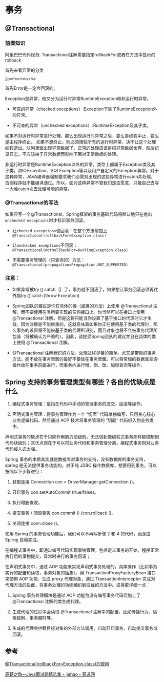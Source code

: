 # 事务



## @Transactional

### 前置知识

阿里巴巴代码规范: Transactional注解需要指定rollbackFor或者在方法中显示的rollback



首先来看异常的分类

<img src="https://image-hosting.jellyfishmix.com/20200618164122.jpeg" alt="20171027131229769" style="zoom:67%;" />

首先Error是一定会回滚的。

Exception是异常，他又分为运行时异常RuntimeException和非运行时异常。

- 可查的异常（checked exceptions）:Exception下除了RuntimeException外的异常。

- 不可查的异常（unchecked exceptions）:RuntimeException及其子类。

如果不对运行时异常进行处理，那么出现运行时异常之后，要么是线程中止，要么是主程序终止。 
如果不想终止，则必须捕获所有的运行时异常，决不让这个处理线程退出。队列里面出现异常数据了，正常的处理应该是把异常数据舍弃，然后记录日志。不应该由于异常数据而影响下面对正常数据的处理。

非运行时异常是RuntimeException以外的异常，类型上都属于Exception类及其子类。如IOException、SQLException等以及用户自定义的Exception异常。对于这种异常，JAVA编译器强制要求我们必需对出现的这些异常进行catch并处理，否则程序就不能编译通过。所以，面对这种异常不管我们是否愿意，只能自己去写一大堆catch块去处理可能的异常。



### @Transactional的写法

如果只写一个@Transactional，Spring框架的事务基础代码将默认地只在抛出`unchecked exceptions`时才标识事务回滚。

- 让`checked exceptions`也回滚：在整个方法前加上 `@Transactional(rollbackFor=Exception.class)`
- 让`unchecked exceptions`不回滚：`@Transactional(notRollbackFor=RunTimeException.class)`

- 不需要事务管理的（只查询的）方法：`@Transactional(propagation=Propagation.NOT_SUPPORTED)`



### 注意：

- 如果异常被try｛｝catch｛｝了，事务就不回滚了，如果想让事务回滚必须再往外抛try｛｝catch｛throw Exception｝
- Spring团队的建议是你在具体的类（或类的方法）上使用 @Transactional 注解，而不要使用在类所要实现的任何接口上。你当然可以在接口上使用 @Transactional 注解，但是这将只能当你设置了基于接口的代理时它才生效。因为注解是不能继承的，这就意味着如果你正在使用基于类的代理时，那么事务的设置将不能被基于类的代理所识别，而且对象也将不会被事务代理所包装（将被确认为严重的）。因此，请接受Spring团队的建议并且在具体的类上使用 @Transactional 注解。

- @Transactional 注解标识的方法，处理过程尽量的简单。尤其是带锁的事务方法，能不放在事务里面的最好不要放在事务里面。可以将常规的数据库查询操作放在事务前面进行，而事务内进行增、删、改、加锁查询等操作。



## Spring 支持的事务管理类型有哪些？各自的优缺点是什么

1. 编程式事务管理：是指在代码中手动的管理事务的提交、回滚等操作。

2. 声明式事务管理：将事务管理作为一个 “切面” 代码单独编写，只用关心核心业务逻辑代码，然后通过 AOP 技术将事务管理的 “切面” 代码织入到业务类中。

声明式事务的缺点在于只能作用到方法级别，无法做到像编程式事务那样能控制到代码块级别；其优点则在于可以将业务代码和事务管理分离，编程式事务则对业务代码侵入式太强。

Spring 事务的本质其实就是数据库对事务的支持，没有数据库的事务支持，spring 是无法提供事务功能的。对于纯 JDBC 操作数据库，想要用到事务，可以按照以下步骤进行：

1. 获取连接 Connection con = DriverManager.getConnection ()。
2. 开启事务 con.setAutoCommit (true/false)。
3. 执行增删查改。

4. 提交事务 / 回滚事务 con.commit () /con.rollback ()。

5. 关闭连接 conn.close ()。

使用 Spring 的事务管理功能后，我们可以不再写步骤 2 和 4 的代码，而是由 Spirng 自动完成。

在编程式事务中，即通过编写代码实现事物管理，包括定义事务的开始，程序正常执行后的事物提交，异常时进行的事务回滚；

在声明式事务中，通过 AOP 功能来实现声明式事务处理的，具体操作（比如事务实行的配置和读取，事务对象的抽象），用 TransactionProxyFactoryBean 接口来使用 AOP 功能，生成 proxy 代理对象，通过 TransactionInterceptor 完成对代理方法的拦截，将事务处理的功能编织到拦截的方法中。说得更详细一点：

1. Spring 事务处理模块是通过 AOP 功能为没有编写事务代码但加上了 @Transactional 注解的类生成代理。

2. 生成代理的过程中会读取 @Transactional 注解中的配置，比如传播行为、隔离级别、事务超时等。

3. 生成的代理会拦截目标对象的外部方法调用，自动开启事务、自动提交事务或回滚。



## 参考

[@Transactional(rollbackFor=Exception.class)的使用](https://blog.csdn.net/Mint6/article/details/78363761)

[高薪之路--Java面试题精选集 - jiehao - 慕课网](https://www.imooc.com/read/67#catalog)